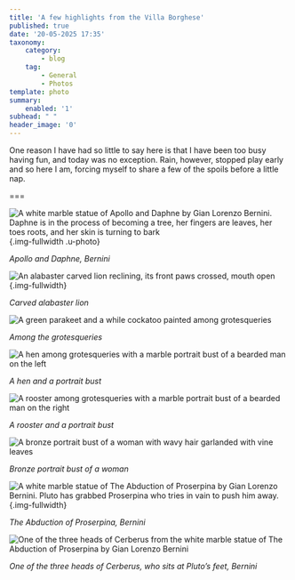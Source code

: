 ```yaml
---
title: 'A few highlights from the Villa Borghese'
published: true
date: '20-05-2025 17:35'
taxonomy:
    category:
        - blog
    tag:
        - General
        - Photos
template: photo
summary:
    enabled: '1'
subhead: " "
header_image: '0'
---
```


One reason I have had so little to say here is that I have been too busy having fun, and today was no exception. Rain, however, stopped play early and so here I am, forcing myself to share a few of the spoils before a little nap.

===

![A white marble statue of Apollo and Daphne by Gian Lorenzo Bernini. Daphne is in the process of becoming a tree, her fingers are leaves, her toes roots, and her skin is turning to bark](daphne.jpg?loading=lazy){.img-fullwidth .u-photo}
<figcaption style="font-style: italic;">Apollo and Daphne, Bernini</figcaption>

![An alabaster carved lion reclining, its front paws crossed, mouth open](lion.jpg?loading=lazy){.img-fullwidth}
<figcaption style="font-style: italic;">Carved alabaster lion</figcaption>

![A green parakeet and a while cockatoo painted among grotesqueries](parrot.jpg?loading=lazy)
<figcaption style="font-style: italic;">Among the grotesqueries</figcaption>

![A hen among grotesqueries with a marble portrait bust of a bearded man on the left](chicken1.jpg?loading=lazy)
<figcaption style="font-style: italic;">A hen and a portrait bust</figcaption>

![A rooster among grotesqueries with a marble portrait bust of a bearded man on the right](chicken2.jpg?loading=lazy)
<figcaption style="font-style: italic;">A rooster and a portrait bust</figcaption>

![A bronze portrait bust of a woman with wavy hair garlanded with vine leaves](head.jpg?loading=lazy)
<figcaption style="font-style: italic;">Bronze portrait bust of a woman</figcaption>

![A white marble statue of The Abduction of Proserpina by Gian Lorenzo Bernini. Pluto has grabbed Proserpina who tries in vain to push him away.](poseidon.jpg?loading=lazy){.img-fullwidth}
<figcaption style="font-style: italic;">The Abduction of Proserpina, Bernini</figcaption>

![One of the three heads of Cerberus from the white marble statue of The Abduction of Proserpina by Gian Lorenzo Bernini](cerberus.jpg?loading=lazy)
<figcaption style="font-style: italic;">One of the three heads of Cerberus, who sits at Pluto’s feet, Bernini</figcaption>

